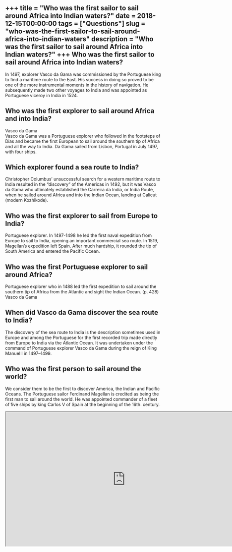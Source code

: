 +++
title = "Who was the first sailor to sail around Africa into Indian waters?"
date = 2018-12-15T00:00:00
tags = ["Questions"]
slug = "who-was-the-first-sailor-to-sail-around-africa-into-indian-waters"
description = "Who was the first sailor to sail around Africa into Indian waters?"
+++
Who was the first sailor to sail around Africa into Indian waters?
------------------------------------------------------------------

In 1497, explorer Vasco da Gama was commissioned by the Portuguese king to find a maritime route to the East. His success in doing so proved to be one of the more instrumental moments in the history of navigation. He subsequently made two other voyages to India and was appointed as Portuguese viceroy in India in 1524.

Who was the first explorer to sail around Africa and into India?
----------------------------------------------------------------

Vasco da Gama  
Vasco da Gama was a Portuguese explorer who followed in the footsteps of Dias and became the first European to sail around the southern tip of Africa and all the way to India. Da Gama sailed from Lisbon, Portugal in July 1497, with four ships.

Which explorer found a sea route to India?
------------------------------------------

Christopher Columbus’ unsuccessful search for a western maritime route to India resulted in the “discovery” of the Americas in 1492, but it was Vasco da Gama who ultimately established the Carreira da India, or India Route, when he sailed around Africa and into the Indian Ocean, landing at Calicut (modern Kozhikode).

Who was the first explorer to sail from Europe to India?
--------------------------------------------------------

Portuguese explorer. In 1497-1498 he led the first naval expedition from Europe to sail to India, opening an important commercial sea route. In 1519, Magellan’s expedition left Spain. After much hardship, it rounded the tip of South America and entered the Pacific Ocean.

Who was the first Portuguese explorer to sail around Africa?
------------------------------------------------------------

Portuguese explorer who in 1488 led the first expedition to sail around the southern tip of Africa from the Atlantic and sight the Indian Ocean. (p. 428) Vasco da Gama

When did Vasco da Gama discover the sea route to India?
-------------------------------------------------------

The discovery of the sea route to India is the description sometimes used in Europe and among the Portuguese for the first recorded trip made directly from Europe to India via the Atlantic Ocean. It was undertaken under the command of Portuguese explorer Vasco da Gama during the reign of King Manuel I in 1497–1499.

Who was the first person to sail around the world?
--------------------------------------------------

We consider them to be the first to discover America, the Indian and Pacific Oceans. The Portuguese sailor Ferdinand Magellan is credited as being the first man to sail around the world. He was appointed commander of a fleet of five ships by king Carlos V of Spain at the beginning of the 16th. century.

<iframe allow="accelerometer; autoplay; clipboard-write; encrypted-media; gyroscope; picture-in-picture" allowfullscreen="" class="__youtube_prefs__  epyt-is-override  no-lazyload" data-no-lazy="1" data-origheight="433" data-origwidth="770" data-skipgform_ajax_framebjll="" height="433" id="_ytid_48576" loading="lazy" src="https://www.youtube.com/embed/iii44A4kOLY?enablejsapi=1&autoplay=0&cc_load_policy=0&cc_lang_pref=&iv_load_policy=1&loop=0&modestbranding=0&rel=1&fs=1&playsinline=0&autohide=2&theme=dark&color=red&controls=1&" title="YouTube player" width="770"></iframe>